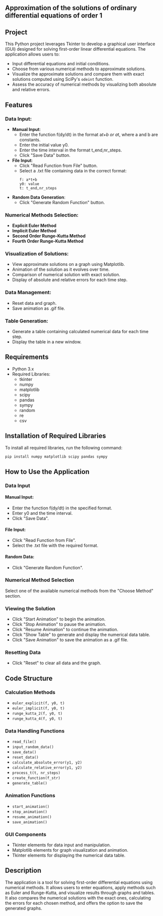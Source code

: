 ## Approximation of the solutions of ordinary differential equations of order 1


## Project

This Python project leverages Tkinter to develop a graphical user interface (GUI) designed for solving first-order linear differential equations. The application allows users to:

- Input differential equations and initial conditions.
- Choose from various numerical methods to approximate solutions.
- Visualize the approximate solutions and compare them with exact solutions computed using SciPy's `odeint` function.
- Assess the accuracy of numerical methods by visualizing both absolute and relative errors.


## Features
### Data Input:
- **Manual Input**:
  - Enter the function f(dy/dt) in the format a*t+b or a*t, where a and b are constants.
  - Enter the initial value y0.
  - Enter the time interval in the format t_end,nr_steps.
  - Click "Save Data" button.
- **File Input**:
  - Click "Read Function from File" button.
  - Select a .txt file containing data in the correct format:
    ```
    f: a*t+b
    y0: value
    t: t_end,nr_steps
    ```
- **Random Data Generation**:
  - Click "Generate Random Function" button.

### Numerical Methods Selection:
- **Explicit Euler Method**
- **Implicit Euler Method**
- **Second Order Runge-Kutta Method**
- **Fourth Order Runge-Kutta Method**

### Visualization of Solutions:
- View approximate solutions on a graph using Matplotlib.
- Animation of the solution as it evolves over time.
- Comparison of numerical solution with exact solution.
- Display of absolute and relative errors for each time step.

### Data Management:
- Reset data and graph.
- Save animation as .gif file.

### Table Generation:
- Generate a table containing calculated numerical data for each time step.
- Display the table in a new window.

## Requirements
- Python 3.x
- Required Libraries:
  - tkinter
  - numpy
  - matplotlib
  - scipy
  - pandas
  - sympy
  - random
  - re
  - csv
## Installation of Required Libraries
To install all required libraries, run the following command:

```bash
pip install numpy matplotlib scipy pandas sympy
```

## How to Use the Application

### Data Input
#### Manual Input:
- Enter the function f(dy/dt) in the specified format.
- Enter y0 and the time interval.
- Click "Save Data".

#### File Input:
- Click "Read Function from File".
- Select the .txt file with the required format.

#### Random Data:
- Click "Generate Random Function".

### Numerical Method Selection
Select one of the available numerical methods from the "Choose Method" section.

### Viewing the Solution
- Click "Start Animation" to begin the animation.
- Click "Stop Animation" to pause the animation.
- Click "Resume Animation" to continue the animation.
- Click "Show Table" to generate and display the numerical data table.
- Click "Save Animation" to save the animation as a .gif file.

### Resetting Data
- Click "Reset" to clear all data and the graph.

## Code Structure

### Calculation Methods
- `euler_explicit(f, y0, t)`
- `euler_implicit(f, y0, t)`
- `runge_kutta_2(f, y0, t)`
- `runge_kutta_4(f, y0, t)`

### Data Handling Functions
- `read_file()`
- `input_random_data()`
- `save_data()`
- `reset_data()`
- `calculate_absolute_error(y1, y2)`
- `calculate_relative_error(y1, y2)`
- `process_t(t, nr_steps)`
- `create_function(f_str)`
- `generate_table()`

### Animation Functions
- `start_animation()`
- `stop_animation()`
- `resume_animation()`
- `save_animation()`

### GUI Components
- Tkinter elements for data input and manipulation.
- Matplotlib elements for graph visualization and animation.
- Tkinter elements for displaying the numerical data table.

## Description 
The application is a tool for solving first-order differential equations using numerical methods. It allows users to enter equations, apply methods such as Euler and Runge-Kutta, and visualize results through graphs and tables. It also compares the numerical solutions with the exact ones, calculating the errors for each chosen method, and offers the option to save the generated graphs.

